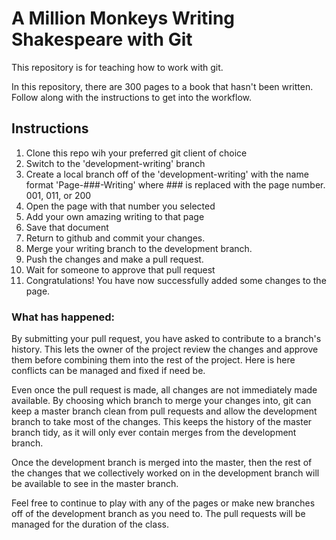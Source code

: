 # A Million Monkeys Writing Shakespeare with Git
This repository is for teaching how to work with git.

In this repository, there are 300 pages to a book that hasn't been written. Follow along with the instructions to get into the workflow.

## Instructions
1. Clone this repo wih your preferred git client of choice
2. Switch to the 'development-writing' branch
3. Create a local branch off of the 'development-writing' with the name format 'Page-###-Writing' where ### is replaced with the page number. 001, 011, or 200
4. Open the page with that number you selected
5. Add your own amazing writing to that page
6. Save that document
7. Return to github and commit your changes.
8. Merge your writing branch to the development branch.
9. Push the changes and make a pull request.
10. Wait for someone to approve that pull request
11. Congratulations! You have now successfully added some changes to the page.

### What has happened:
By submitting your pull request, you have asked to contribute to a branch's history. This lets the owner of the project review the changes and approve them before combining them into the rest of the project. Here is here conflicts can be managed and fixed if need be. 

Even once the pull request is made, all changes are not immediately made available. By choosing which branch to merge your changes into, git can keep a master branch clean from pull requests and allow the development branch to take most of the changes. This keeps the history of the master branch tidy, as it will only ever contain merges from the development branch. 

Once the development branch is merged into the master, then the rest of the changes that we collectively worked on in the development branch will be available to see in the master branch.

Feel free to continue to play with any of the pages or make new branches off of the development branch as you need to. The pull requests will be managed for the duration of the class.
